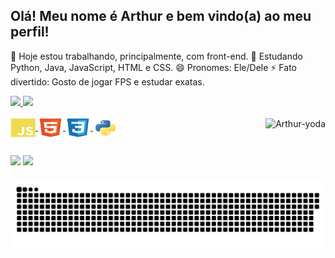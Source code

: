 ## Olá! Meu nome é Arthur e bem vindo(a) ao meu perfil!

🔭 Hoje estou trabalhando, principalmente, com front-end.
🌱 Estudando Python, Java, JavaScript, HTML e CSS.
😄 Pronomes: Ele/Dele
⚡ Fato divertido: Gosto de jogar FPS e estudar exatas.

 <div>
  <a href="https://github.com/Arthur519">
  <img height="180em" src="https://github-readme-stats.vercel.app/api?username=Arthur519&show_icons=true&theme=dark&include_all_commits=true&count_private=true"/>
  <img height="120em" src="https://github-readme-stats.vercel.app/api/top-langs/?username=Arthur519&layout=compact&langs_count=7&theme=dark"/>
</div>
  <div style="display: inline_block"><br>
  <img align="center" alt="Arthur-Js" height="30" width="40" src="https://raw.githubusercontent.com/devicons/devicon/master/icons/javascript/javascript-plain.svg">
  <img align="center" alt="Arthur-HTML" height="30" width="40" src="https://raw.githubusercontent.com/devicons/devicon/master/icons/html5/html5-original.svg">
  <img align="center" alt="Arthur-CSS" height="30" width="40" src="https://raw.githubusercontent.com/devicons/devicon/master/icons/css3/css3-original.svg">
  <img align="center" alt="Arthur-Python" height="30" width="40" src="https://raw.githubusercontent.com/devicons/devicon/master/icons/python/python-original.svg">
  <img align="right" height="100px" alt="Arthur-yoda" src="https://i.pinimg.com/originals/e3/44/40/e344400ad0c023905c1b66961e242f8d.gif">
</div>
  
  ##
  
  <div> 
 	<a href="https://www.twitch.tv/brownecup" target="_blank"><img src="https://img.shields.io/badge/Twitch-9146FF?style=for-the-badge&logo=twitch&logoColor=white" target="_blank"></a>
 <a href="https://discord.gg/NTyP2HG55e" target="_blank"><img src="https://img.shields.io/badge/Discord-7289DA?style=for-the-badge&logo=discord&logoColor=white" target="_blank"></a> 
 
  ![Snake animation](https://github.com/Arthur519/Arthur519/blob/output/github-contribution-grid-snake.svg)
 
</div>
